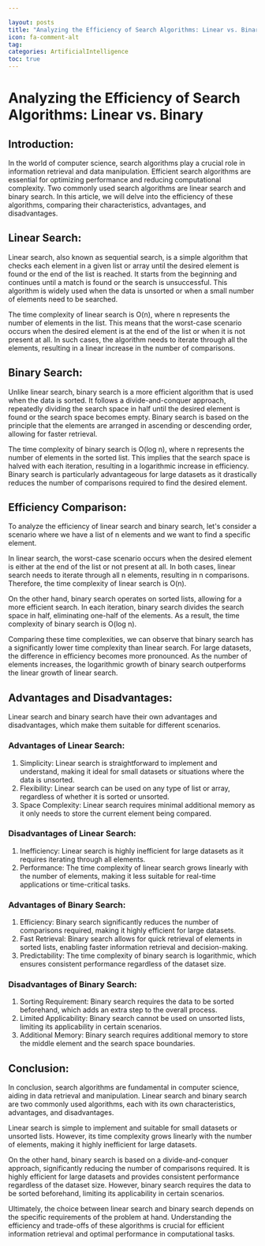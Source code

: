 ```yaml
---

layout: posts
title: "Analyzing the Efficiency of Search Algorithms: Linear vs. Binary"
icon: fa-comment-alt
tag:      
categories: ArtificialIntelligence
toc: true
---
```




# Analyzing the Efficiency of Search Algorithms: Linear vs. Binary

## Introduction:
In the world of computer science, search algorithms play a crucial role in information retrieval and data manipulation. Efficient search algorithms are essential for optimizing performance and reducing computational complexity. Two commonly used search algorithms are linear search and binary search. In this article, we will delve into the efficiency of these algorithms, comparing their characteristics, advantages, and disadvantages.

## Linear Search:
Linear search, also known as sequential search, is a simple algorithm that checks each element in a given list or array until the desired element is found or the end of the list is reached. It starts from the beginning and continues until a match is found or the search is unsuccessful. This algorithm is widely used when the data is unsorted or when a small number of elements need to be searched.

The time complexity of linear search is O(n), where n represents the number of elements in the list. This means that the worst-case scenario occurs when the desired element is at the end of the list or when it is not present at all. In such cases, the algorithm needs to iterate through all the elements, resulting in a linear increase in the number of comparisons.

## Binary Search:
Unlike linear search, binary search is a more efficient algorithm that is used when the data is sorted. It follows a divide-and-conquer approach, repeatedly dividing the search space in half until the desired element is found or the search space becomes empty. Binary search is based on the principle that the elements are arranged in ascending or descending order, allowing for faster retrieval.

The time complexity of binary search is O(log n), where n represents the number of elements in the sorted list. This implies that the search space is halved with each iteration, resulting in a logarithmic increase in efficiency. Binary search is particularly advantageous for large datasets as it drastically reduces the number of comparisons required to find the desired element.

## Efficiency Comparison:
To analyze the efficiency of linear search and binary search, let's consider a scenario where we have a list of n elements and we want to find a specific element.

In linear search, the worst-case scenario occurs when the desired element is either at the end of the list or not present at all. In both cases, linear search needs to iterate through all n elements, resulting in n comparisons. Therefore, the time complexity of linear search is O(n).

On the other hand, binary search operates on sorted lists, allowing for a more efficient search. In each iteration, binary search divides the search space in half, eliminating one-half of the elements. As a result, the time complexity of binary search is O(log n).

Comparing these time complexities, we can observe that binary search has a significantly lower time complexity than linear search. For large datasets, the difference in efficiency becomes more pronounced. As the number of elements increases, the logarithmic growth of binary search outperforms the linear growth of linear search.

## Advantages and Disadvantages:
Linear search and binary search have their own advantages and disadvantages, which make them suitable for different scenarios.

### Advantages of Linear Search:
1. Simplicity: Linear search is straightforward to implement and understand, making it ideal for small datasets or situations where the data is unsorted.
2. Flexibility: Linear search can be used on any type of list or array, regardless of whether it is sorted or unsorted.
3. Space Complexity: Linear search requires minimal additional memory as it only needs to store the current element being compared.

### Disadvantages of Linear Search:
1. Inefficiency: Linear search is highly inefficient for large datasets as it requires iterating through all elements.
2. Performance: The time complexity of linear search grows linearly with the number of elements, making it less suitable for real-time applications or time-critical tasks.

### Advantages of Binary Search:
1. Efficiency: Binary search significantly reduces the number of comparisons required, making it highly efficient for large datasets.
2. Fast Retrieval: Binary search allows for quick retrieval of elements in sorted lists, enabling faster information retrieval and decision-making.
3. Predictability: The time complexity of binary search is logarithmic, which ensures consistent performance regardless of the dataset size.

### Disadvantages of Binary Search:
1. Sorting Requirement: Binary search requires the data to be sorted beforehand, which adds an extra step to the overall process.
2. Limited Applicability: Binary search cannot be used on unsorted lists, limiting its applicability in certain scenarios.
3. Additional Memory: Binary search requires additional memory to store the middle element and the search space boundaries.

## Conclusion:
In conclusion, search algorithms are fundamental in computer science, aiding in data retrieval and manipulation. Linear search and binary search are two commonly used algorithms, each with its own characteristics, advantages, and disadvantages.

Linear search is simple to implement and suitable for small datasets or unsorted lists. However, its time complexity grows linearly with the number of elements, making it highly inefficient for large datasets.

On the other hand, binary search is based on a divide-and-conquer approach, significantly reducing the number of comparisons required. It is highly efficient for large datasets and provides consistent performance regardless of the dataset size. However, binary search requires the data to be sorted beforehand, limiting its applicability in certain scenarios.

Ultimately, the choice between linear search and binary search depends on the specific requirements of the problem at hand. Understanding the efficiency and trade-offs of these algorithms is crucial for efficient information retrieval and optimal performance in computational tasks.